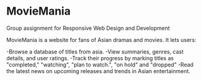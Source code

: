 # MovieMania
Group assignment for Responsive Web Design and Development

MovieMania is a website for fans of Asian dramas and movies. It lets users:

-Browse a database of titles from asia.
-View summaries, genres, cast details, and user ratings.
-Track their progress by marking titles as "completed," "watching", "plan to watch.", "on hold" and "dropped"
-Read the latest news on upcoming releases and trends in Asian entertainment.
